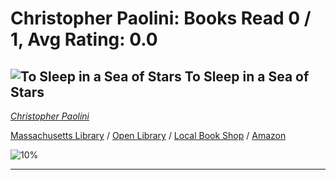 # Christopher Paolini:  Books Read 0 / 1, Avg Rating: 0.0 

## ![To Sleep in a Sea of Stars](https://covers.openlibrary.org/b/isbn/9781250762849-M.jpg) To Sleep in a Sea of Stars
*[Christopher Paolini](../ChristopherPaolini)*

[Massachusetts Library](https://library.minlib.net/search/i=9781250762849) / [Open Library](https://openlibrary.org/isbn/9781250762849) / [Local Book Shop](https://bookshop.org/books/to-sleep-in-a-sea-of-stars/9781250762849) / [Amazon](https://smile.amazon.com/dp/1250762847)

![10%](https://progress-bar.dev/10) 



---
